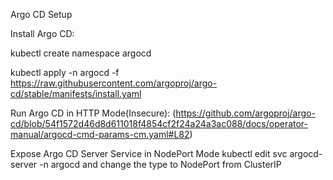 Argo CD Setup

Install Argo CD:

kubectl create namespace argocd

kubectl apply -n argocd -f https://raw.githubusercontent.com/argoproj/argo-cd/stable/manifests/install.yaml

Run Argo CD in HTTP Mode(Insecure):
(https://github.com/argoproj/argo-cd/blob/54f1572d46d8d611018f4854cf2f24a24a3ac088/docs/operator-manual/argocd-cmd-params-cm.yaml#L82)

Expose Argo CD Server Service in NodePort Mode
kubectl edit svc argocd-server -n argocd
and change the type to NodePort from ClusterIP

